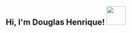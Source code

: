 <h2> Hi, I'm Douglas Henrique! <img src="https://media.giphy.com/media/1r8YvFB47nAsAy36mp/giphy.gif" width="50"></h2>
